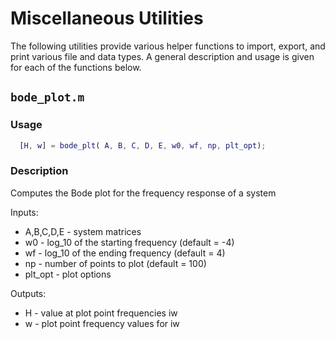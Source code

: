 # Miscellaneous Utilities
The following utilities provide various helper functions to import, export, and print various file and data types.  A general description and usage is given for each of the functions below.

## `bode_plot.m`
### Usage
```MATLAB
  [H, w] = bode_plt( A, B, C, D, E, w0, wf, np, plt_opt);
```
### Description
Computes the Bode plot for the frequency response of a system

Inputs:
  * A,B,C,D,E - system matrices
  * w0 - log_10 of the starting frequency (default = -4)
  * wf - log_10 of the ending frequency (default = 4)
  * np - number of points to plot (default = 100)
  * plt_opt - plot options

Outputs:
  * H - value at plot point frequencies iw
  * w - plot point frequency values for iw


